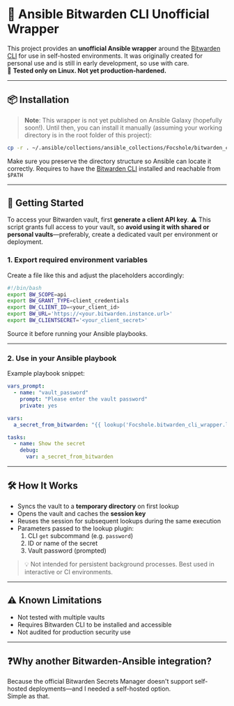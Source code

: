 # 🔐 Ansible Bitwarden CLI Unofficial Wrapper

This project provides an **unofficial Ansible wrapper** around the [Bitwarden CLI](https://bitwarden.com/help/cli/) for use in self-hosted environments. It was originally created for personal use and is still in early development, so use with care.  
🧪 **Tested only on Linux. Not yet production-hardened.**

---

## 📦 Installation

> **Note**: This wrapper is not yet published on Ansible Galaxy (hopefully soon!). Until then, you can install it manually (assuming your working directory is in the root folder of this project):

```bash
cp -r . ~/.ansible/collections/ansible_collections/Focshole/bitwarden_cli_wrapper
```

Make sure you preserve the directory structure so Ansible can locate it correctly.
Requires to have the [Bitwarden CLI](https://bitwarden.com/help/cli/) installed and reachable from `$PATH`

---

## 🚀 Getting Started

To access your Bitwarden vault, first **generate a client API key**. ⚠️ This script grants full access to your vault, so **avoid using it with shared or personal vaults**—preferably, create a dedicated vault per environment or deployment.

### 1. Export required environment variables

Create a file like this and adjust the placeholders accordingly:

```bash
#!/bin/bash
export BW_SCOPE=api
export BW_GRANT_TYPE=client_credentials
export BW_CLIENT_ID=<your_client_id>
export BW_URL='https://<your.bitwarden.instance.url>'
export BW_CLIENTSECRET='<your_client_secret>'
```

Source it before running your Ansible playbooks.

---

### 2. Use in your Ansible playbook

Example playbook snippet:

```yaml
vars_prompt:
  - name: "vault_password"
    prompt: "Please enter the vault password"
    private: yes

vars:
  a_secret_from_bitwarden: "{{ lookup('Focshole.bitwarden_cli_wrapper.lookup', 'password', '<secret_id>', vault_password) }}"

tasks:
  - name: Show the secret
    debug:
      var: a_secret_from_bitwarden
```

---

## 🛠️ How It Works

- Syncs the vault to a **temporary directory** on first lookup
- Opens the vault and caches the **session key**
- Reuses the session for subsequent lookups during the same execution
- Parameters passed to the lookup plugin:
  1. CLI `get` subcommand (e.g. `password`)
  2. ID or name of the secret
  3. Vault password (prompted)

> 💡 Not intended for persistent background processes. Best used in interactive or CI environments.

---

## ⚠️ Known Limitations

- Not tested with multiple vaults
- Requires Bitwarden CLI to be installed and accessible
- Not audited for production security use

---

## ❓Why another Bitwarden-Ansible integration?

Because the official Bitwarden Secrets Manager doesn't support self-hosted deployments—and I needed a self-hosted option.  
Simple as that.